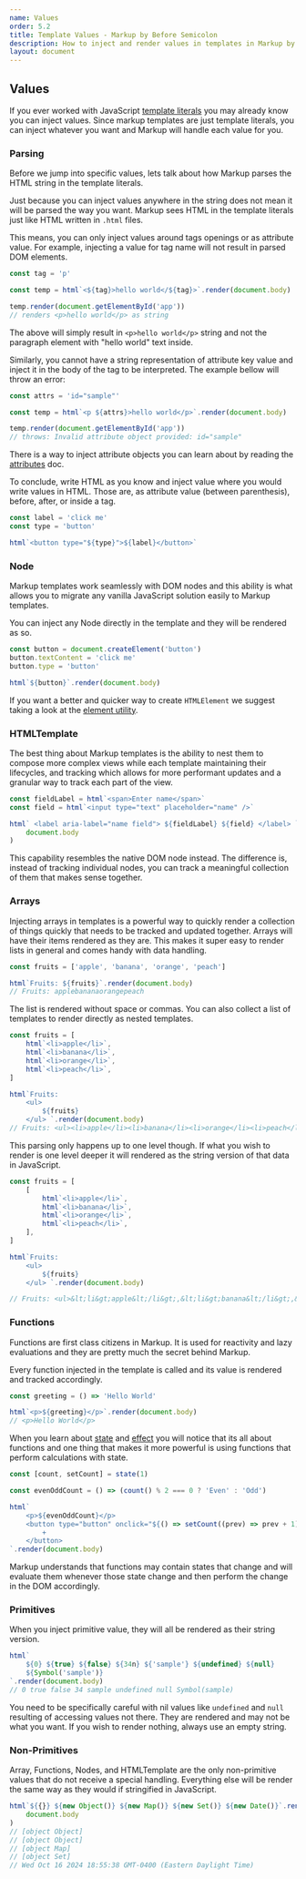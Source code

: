 ```yaml
---
name: Values
order: 5.2
title: Template Values - Markup by Before Semicolon
description: How to inject and render values in templates in Markup by Before Semicolon
layout: document
---
```


## Values

If you ever worked with JavaScript [template literals](https://developer.mozilla.org/en-US/docs/Web/JavaScript/Reference/Template_literals) you may already know you can inject values. Since markup templates are just template literals, you can inject whatever you want and Markup will handle each value for you.

### Parsing

Before we jump into specific values, lets talk about how Markup parses the HTML string in the template literals.

Just because you can inject values anywhere in the string does not mean it will be parsed the way you want. Markup sees HTML in the template literals just like HTML written in `.html` files.

This means, you can only inject values around tags openings or as attribute value. For example, injecting a value for tag name will not result in parsed DOM elements.

```javascript
const tag = 'p'

const temp = html`<${tag}>hello world</${tag}>`.render(document.body)

temp.render(document.getElementById('app'))
// renders <p>hello world</p> as string
```

The above will simply result in `<p>hello world</p>` string and not the paragraph element with "hello world" text inside.

Similarly, you cannot have a string representation of attribute key value and inject it in the body of the tag to be interpreted. The example bellow will throw an error:

```javascript
const attrs = 'id="sample"'

const temp = html`<p ${attrs}>hello world</p>`.render(document.body)

temp.render(document.getElementById('app'))
// throws: Invalid attribute object provided: id="sample"
```

There is a way to inject attribute objects you can learn about by reading the [attributes](./html-attributes.md#attributes-as-object) doc.

To conclude, write HTML as you know and inject value where you would write values in HTML. Those are, as attribute value (between parenthesis), before, after, or inside a tag.

```javascript
const label = 'click me'
const type = 'button'

html`<button type="${type}">${label}</button>`
```

### Node

Markup templates work seamlessly with DOM nodes and this ability is what allows you to migrate any vanilla JavaScript solution easily to Markup templates.

You can inject any Node directly in the template and they will be rendered as so.

```javascript
const button = document.createElement('button')
button.textContent = 'click me'
button.type = 'button'

html`${button}`.render(document.body)
```

If you want a better and quicker way to create `HTMLElement` we suggest taking a look at the [element utility](../utilities/element.md).

### HTMLTemplate

The best thing about Markup templates is the ability to nest them to compose more complex views while each template maintaining their lifecycles, and tracking which allows for more performant updates and a granular way to track each part of the view.

```javascript
const fieldLabel = html`<span>Enter name</span>`
const field = html`<input type="text" placeholder="name" />`

html` <label aria-label="name field"> ${fieldLabel} ${field} </label> `.render(
    document.body
)
```

This capability resembles the native DOM node instead. The difference is, instead of tracking individual nodes, you can track a meaningful collection of them that makes sense together.

### Arrays

Injecting arrays in templates is a powerful way to quickly render a collection of things quickly that needs to be tracked and updated together.
Arrays will have their items rendered as they are. This makes it super easy to render lists in general and comes handy with data handling.

```javascript
const fruits = ['apple', 'banana', 'orange', 'peach']

html`Fruits: ${fruits}`.render(document.body)
// Fruits: applebananaorangepeach
```

The list is rendered without space or commas. You can also collect a list of templates to render directly as nested templates.

```javascript
const fruits = [
    html`<li>apple</li>`,
    html`<li>banana</li>`,
    html`<li>orange</li>`,
    html`<li>peach</li>`,
]

html`Fruits:
    <ul>
        ${fruits}
    </ul> `.render(document.body)
// Fruits: <ul><li>apple</li><li>banana</li><li>orange</li><li>peach</li></ul>
```

This parsing only happens up to one level though. If what you wish to render is one level deeper it will rendered as the string version of that data in JavaScript.

```javascript
const fruits = [
    [
        html`<li>apple</li>`,
        html`<li>banana</li>`,
        html`<li>orange</li>`,
        html`<li>peach</li>`,
    ],
]

html`Fruits:
    <ul>
        ${fruits}
    </ul> `.render(document.body)

// Fruits: <ul>&lt;li&gt;apple&lt;/li&gt;,&lt;li&gt;banana&lt;/li&gt;,&lt;li&gt;orange&lt;/li&gt;,&lt;li&gt;peach&lt;/li&gt;</ul>
```

### Functions

Functions are first class citizens in Markup. It is used for reactivity and lazy evaluations and they are pretty much the secret behind Markup.

Every function injected in the template is called and its value is rendered and tracked accordingly.

```javascript
const greeting = () => 'Hello World'

html`<p>${greeting}</p>`.render(document.body)
// <p>Hello World</p>
```

When you learn about [state](../state/index.md) and [effect](../state/effect.md) you will notice that its all about functions and one thing that makes it more powerful is using functions that perform calculations with state.

```javascript
const [count, setCount] = state(1)

const evenOddCount = () => (count() % 2 === 0 ? 'Even' : 'Odd')

html`
    <p>${evenOddCount}</p>
    <button type="button" onclick="${() => setCount((prev) => prev + 1)}">
        +
    </button>
`.render(document.body)
```

Markup understands that functions may contain states that change and will evaluate them whenever those state change and then perform the change in the DOM accordingly.

### Primitives

When you inject primitive value, they will all be rendered as their string version.

```javascript
html`
    ${0} ${true} ${false} ${34n} ${'sample'} ${undefined} ${null}
    ${Symbol('sample')}
`.render(document.body)
// 0 true false 34 sample undefined null Symbol(sample)
```

You need to be specifically careful with nil values like `undefined` and `null` resulting of accessing values not there. They are rendered and may not be what you want. If you wish to render nothing, always use an empty string.

### Non-Primitives

Array, Functions, Nodes, and HTMLTemplate are the only non-primitive values that do not receive a special handling. Everything else will be render the same way as they would if stringified in JavaScript.

```javascript
html`${{}} ${new Object()} ${new Map()} ${new Set()} ${new Date()}`.render(
    document.body
)
// [object Object]
// [object Object]
// [object Map]
// [object Set]
// Wed Oct 16 2024 18:55:38 GMT-0400 (Eastern Daylight Time)
```
